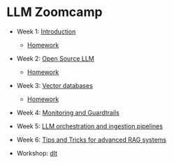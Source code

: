 # LLM Zoomcamp

- Week 1: [Introduction](https://github.com/cecilegltslmcs/llm-zoomcamp/tree/main/Week1)
  - [Homework](https://github.com/cecilegltslmcs/llm-zoomcamp/tree/main/Week1/homework)
- Week 2: [Open Source LLM](https://github.com/cecilegltslmcs/llm-zoomcamp/tree/main/Week2)
  - [Homework](https://github.com/cecilegltslmcs/llm-zoomcamp/tree/main/Week2/homework)
- Week 3: [Vector databases](https://github.com/cecilegltslmcs/llm-zoomcamp/tree/main/Week3)
  -  [Homework](https://github.com/cecilegltslmcs/llm-zoomcamp/blob/main/Week3/homework/homework.ipynb)
- Week 4: [Monitoring and Guardtrails]()
- Week 5: [LLM orchestration and ingestion pipelines]()
- Week 6: [Tips and Tricks for advanced RAG systems]()
  
- Workshop: [dlt]()
